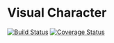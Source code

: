 # Visual Character
[![Build Status](https://travis-ci.org/Etskh/visual-character.svg?branch=master)](https://travis-ci.org/Etskh/visual-character)
[![Coverage Status](https://coveralls.io/repos/github/Etskh/visual-character/badge.svg?branch=master)](https://coveralls.io/github/Etskh/visual-character?branch=master)
